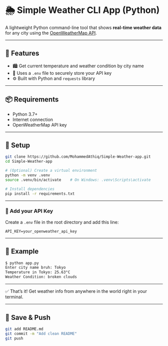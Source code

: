 # 🌦️ Simple Weather CLI App (Python)

A lightweight Python command-line tool that shows **real-time weather data** for any city using the [OpenWeatherMap API](https://openweathermap.org/api).

---

## 📌 Features
- 🏙️ Get current temperature and weather condition by city name  
- 🔐 Uses a `.env` file to securely store your API key  
- ⚙️ Built with Python and `requests` library  

---

## 📦 Requirements
- Python 3.7+  
- Internet connection  
- OpenWeatherMap API key  

---

## 🚀 Setup

```bash
git clone https://github.com/MohammedAthiq/Simple-Weather-app.git
cd Simple-Weather-app

# (Optional) Create a virtual environment
python -m venv .venv
source .venv/bin/activate    # On Windows: .venv\Scripts\activate

# Install dependencies
pip install -r requirements.txt
```

---

### 🔐 Add your API Key

Create a `.env` file in the root directory and add this line:

```env
API_KEY=your_openweather_api_key
```

---

## 🧪 Example

```bash
$ python app.py
Enter city name bruh: Tokyo
Temperature in Tokyo: 25.63°C
Weather Condition: broken clouds
```

---

✅ That’s it! Get weather info from anywhere in the world right in your terminal.

---

## 💾 Save & Push

```bash
git add README.md
git commit -m "Add clean README"
git push
```